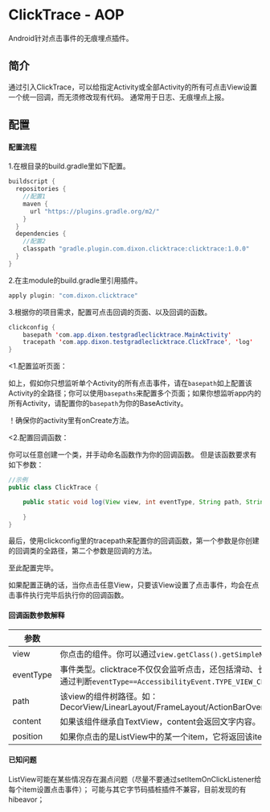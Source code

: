 # ClickTrace - AOP

Android针对点击事件的无痕埋点插件。

## 简介
通过引入ClickTrace，可以给指定Activity或全部Activity的所有可点击View设置一个统一回调，而无须修改现有代码。
通常用于日志、无痕埋点上报。

## 配置

#### 配置流程

1.在根目录的build.gradle里如下配置。

```Java
buildscript {
  repositories {
    //配置1
    maven {
      url "https://plugins.gradle.org/m2/"
    }
  }
  dependencies {
    //配置2
    classpath "gradle.plugin.com.dixon.clicktrace:clicktrace:1.0.0"
  }
}
```

2.在主module的build.gradle里引用插件。
```Java
apply plugin: "com.dixon.clicktrace"
```

3.根据你的项目需求，配置可点击回调的页面、以及回调的函数。
```Java
clickconfig {
    basepath 'com.app.dixon.testgradleclicktrace.MainActivity'
    tracepath 'com.app.dixon.testgradleclicktrace.ClickTrace', 'log'
}
```
<1.配置监听页面：

如上，假如你只想监听单个Activity的所有点击事件，请在`basepath`如上配置该Activity的全路径；你可以使用`basepaths`来配置多个页面；如果你想监听app内的所有Activity，请配置你的`basepath`为你的BaseActivity。

！确保你的activity里有onCreate方法。

<2.配置回调函数：

你可以任意创建一个类，并手动命名函数作为你的回调函数。
但是该函数要求有如下参数：

```Java
//示例
public class ClickTrace {

    public static void log(View view, int eventType, String path, String content, int position) {
    
    }
}
```
最后，使用clickconfig里的tracepath来配置你的回调函数，第一个参数是你创建的回调类的全路径，第二个参数是回调的方法。

至此配置完毕。

如果配置正确的话，当你点击任意View，只要该View设置了点击事件，均会在点击事件执行完毕后执行你的回调函数。

#### 回调函数参数解释

参数|解释
---|---
view|你点击的组件。你可以通过`view.getClass().getSimpleName()`获取名称，或通过`view.getId()`获取id（动态添加的view id为-1）。
eventType|事件类型。clicktrace不仅仅会监听点击，还包括滑动、长按等AccessibilityDelegate支持的事件，如果你仅对点击事件感兴趣，可以通过判断`eventType==AccessibilityEvent.TYPE_VIEW_CLICKED`或`eventType==1`来进行筛选。（**强烈建议筛选**）
path|该view的组件树路径。如：DecorView/LinearLayout/FrameLayout/ActionBarOverlayLayout/ContentFrameLayout/ConstraintLayout/AppCompatTextView
content|如果该组件继承自TextView，content会返回文字内容。
position|如果你点击的是ListView中的某一个item，它将返回该item的position。

#### 已知问题
ListView可能在某些情况存在漏点问题（尽量不要通过setItemOnClickListener给每个item设置点击事件）；
可能与其它字节码插桩插件不兼容，目前发现的有hibeavor；
